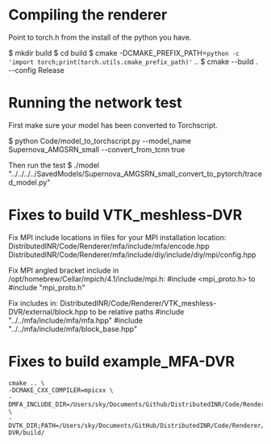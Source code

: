 # Compiling the renderer

Point to torch.h from the install of the python you have.

$ mkdir build 
$ cd build
$ cmake -DCMAKE_PREFIX_PATH=`python -c 'import torch;print(torch.utils.cmake_prefix_path)'` ..
$ cmake --build . --config Release

# Running the network test

First make sure your model has been converted to Torchscript.

$ python Code/model_to_torchscript.py --model_name Supernova_AMGSRN_small --convert_from_tcnn true

Then run the test
$ ./model "../../../../SavedModels/Supernova_AMGSRN_small_convert_to_pytorch/traced_model.py"


# Fixes to build VTK_meshless-DVR

Fix MPI include locations in files for your MPI installation location:
DistributedINR/Code/Renderer/mfa/include/mfa/encode.hpp
DistributedINR/Code/Renderer/mfa/include/diy/include/diy/mpi/config.hpp

Fix MPI angled bracket include in /opt/homebrew/Cellar/mpich/4.1/include/mpi.h:
#include <mpi_proto.h> 
to
#include "mpi_proto.h"

Fix includes in:
DistributedINR/Code/Renderer/VTK_meshless-DVR/external/block.hpp
to be relative paths
#include    "../../mfa/include/mfa/mfa.hpp"
#include    "../../mfa/include/mfa/block_base.hpp"

# Fixes to build example_MFA-DVR

```
cmake .. \
-DCMAKE_CXX_COMPILER=mpicxx \
-DMFA_INCLUDE_DIR=/Users/sky/Documents/Github/DistributedINR/Code/Renderer/mfa/include/ \
-DVTK_DIR;PATH=/Users/sky/Documents/GitHub/DistributedINR/Code/Renderer/VTK_meshless-DVR/build/
```